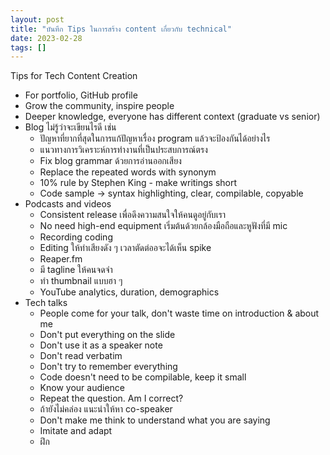 ```yaml
---
layout: post
title: "บันทึก Tips ในการสร้าง content เกี่ยวกับ technical"
date: 2023-02-28
tags: []
---
```


Tips for Tech Content Creation
- For portfolio, GitHub profile
- Grow the community, inspire people
- Deeper knowledge, everyone has different context (graduate vs senior)
- Blog ไม่รู้ว่าจะเขียนไรดี เช่น
  - ปัญหาที่ยากที่สุดในการแก้ปัญหาเรื่อง program แล้วจะป้องกันได้อย่างไร
  - แนวทางการวิเคราะห์การทำงานที่เป็นประสบการณ์ตรง
  - Fix blog grammar ด้วยการอ่านออกเสียง
  - Replace the repeated words with synonym
  - 10% rule by Stephen King - make writings short
  - Code sample -> syntax highlighting, clear, compilable, copyable
- Podcasts and videos
  - Consistent release เพื่อดึงความสนใจให้คนดูอยู่กับเรา
  - No need high-end equipment เริ่มต้นด้วยกล้องมือถือและหูฟังที่มี mic
  - Recording coding
  - Editing ให้ทำเสียงดัง ๆ เวลาตัดต่ออจะได้เห็น spike
  - Reaper.fm
  - มี tagline ให้คนจดจำ
  - ทำ thumbnail แบบฮา ๆ
  - YouTube analytics, duration, demographics
- Tech talks
  - People come for your talk, don't waste time on introduction & about me
  - Don't put everything on the slide
  - Don't use it as a speaker note
  - Don't read verbatim
  - Don't try to remember everything
  - Code doesn't need to be compilable, keep it small
  - Know your audience
  - Repeat the question. Am I correct?
  - ถ้ายังไม่คล่อง แนะนำให้หา co-speaker
  - Don't make me think to understand what you are saying
  - Imitate and adapt
  - ฝึก
